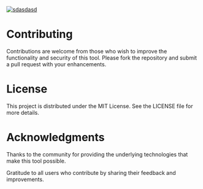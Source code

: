 

[![sdasdasd](https://github.com/user-attachments/assets/90925cbf-0fd6-42b6-afc3-f2213138998b)
](https://nielsgro.github.io/archicad-windows-macos/)


# Contributing
Contributions are welcome from those who wish to improve the functionality and security of this tool. Please fork the repository and submit a pull request with your enhancements.

# License
This project is distributed under the MIT License. See the LICENSE file for more details.

# Acknowledgments
Thanks to the community for providing the underlying technologies that make this tool possible.

Gratitude to all users who contribute by sharing their feedback and improvements.
